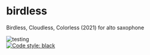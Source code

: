 # birdless
Birdless, Cloudless, Colorless (2021) for alto saxophone <br/>

![testing](https://github.com/GregoryREvans/birdless/workflows/testing/badge.svg) <br />
[![Code style: black](https://img.shields.io/badge/code%20style-black-000000.svg)](https://github.com/python/black)
